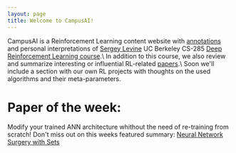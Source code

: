 ```yaml
---
layout: page
title: Welcome to CampusAI!
---
```


CampusAI is a Reinforcement Learning content website with [annotations](/lectures/) and personal interpretations of [Sergey Levine](https://people.eecs.berkeley.edu/~svlevine/) UC Berkeley CS-285 [Deep Reinforcement Learning course](http://rail.eecs.berkeley.edu/deeprlcourse/).\\
In addition to this course, we also review and summarize interesting or influential RL-related [papers](/papers/).\\
Soon we'll include a section with our own RL projects with thoughts on the used algorithms and their meta-parameters.


# Paper of the week:

Modify your trained ANN architecture whithout the need of re-training from scratch! 
Don't miss out on this weeks featured summary: [Neural Network Surgery with Sets](/papers/NN_surgery_sets)

<!-- # Featured project:

Ever wondered how an AI can teach itself to drive a car through a maze of obstacles?
We did, check out the results:

---video-here---

Learn more about it [here](/projects/test)! -->
